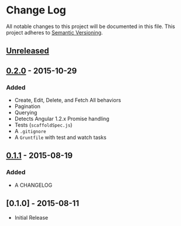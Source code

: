 # Change Log
All notable changes to this project will be documented in this file.
This project adheres to [Semantic Versioning](http://semver.org/).

## [Unreleased]

## [0.2.0] - 2015-10-29
### Added
- Create, Edit, Delete, and Fetch All behaviors
- Pagination
- Querying
- Detects Angular 1.2.x Promise handling
- Tests (`scaffoldSpec.js`)
- A `.gitignore`
- A `Gruntfile` with test and watch tasks

## [0.1.1] - 2015-08-19
### Added
- A CHANGELOG

## [0.1.0] - 2015-08-11
- Initial Release

[Unreleased]: https://github.com/radify/angular-scaffold/compare/0.2.0...HEAD
[0.2.0]: https://github.com/radify/angular-scaffold/compare/0.1.1...0.2.0
[0.1.1]: https://github.com/radify/angular-scaffold/compare/0.1.0...0.1.1
